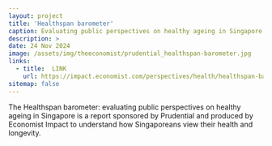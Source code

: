```yaml
---
layout: project
title: 'Healthspan barometer' 
caption: Evaluating public perspectives on healthy ageing in Singapore
description: >
date: 24 Nov 2024
image: /assets/img/theeconomist/prudential_healthspan-barometer.jpg
links:
  - title:  LINK
    url: https://impact.economist.com/perspectives/health/healthspan-barometer-evaluating-public-perspectives-healthy-ageing-singapore
sitemap: false
---
```


The Healthspan barometer: evaluating public perspectives on healthy ageing in Singapore is a report sponsored by Prudential and produced by Economist Impact to understand how Singaporeans view their health and longevity. 